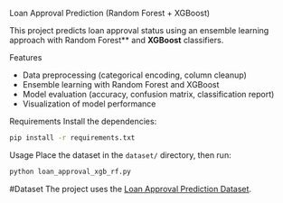  Loan Approval Prediction (Random Forest + XGBoost)

This project predicts loan approval status using an ensemble learning approach with Random Forest** and **XGBoost** classifiers.

 Features
- Data preprocessing (categorical encoding, column cleanup)
- Ensemble learning with Random Forest and XGBoost
- Model evaluation (accuracy, confusion matrix, classification report)
- Visualization of model performance

Requirements
Install the dependencies:

```bash
pip install -r requirements.txt
```

 Usage
Place the dataset in the `dataset/` directory, then run:

```bash
python loan_approval_xgb_rf.py
```

#Dataset
The project uses the [Loan Approval Prediction Dataset](https://www.kaggle.com/datasets/architsharma01/loan-approval-prediction-dataset).


